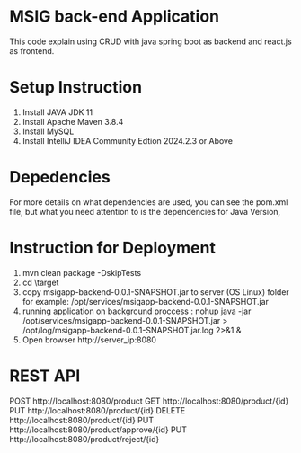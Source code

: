 # MSIG back-end Application 

This code explain using CRUD with java spring boot as backend and react.js as frontend.

# Setup Instruction
1. Install JAVA JDK 11
2. Install Apache Maven 3.8.4
3. Install MySQL
4. Install IntelliJ IDEA Community Edtion 2024.2.3 or Above

# Depedencies
For more details on what dependencies are used, you can see the pom.xml file, but what you need attention to is the dependencies for Java Version, 

# Instruction for Deployment
1.  mvn clean package -DskipTests
2.  cd \target
3.  copy msigapp-backend-0.0.1-SNAPSHOT.jar to server (OS Linux) folder for example:  /opt/services/msigapp-backend-0.0.1-SNAPSHOT.jar 
4.  running application on background proccess : nohup java -jar /opt/services/msigapp-backend-0.0.1-SNAPSHOT.jar > /opt/log/msigapp-backend-0.0.1-SNAPSHOT.jar.log 2>&1 &
5.  Open browser http://server_ip:8080

# REST API
POST http://localhost:8080/product
GET http://localhost:8080/product/{id}
PUT http://localhost:8080/product/{id}
DELETE http://localhost:8080/product/{id}
PUT http://localhost:8080/product/approve/{id}
PUT http://localhost:8080/product/reject/{id}

